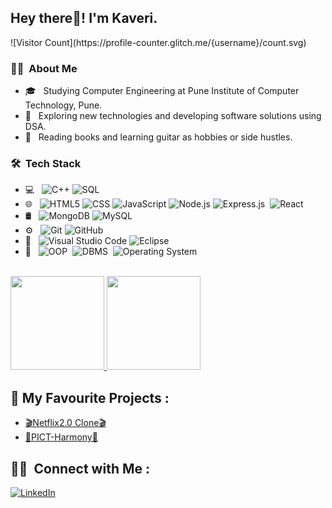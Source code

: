 
<h2> Hey there👋! I'm Kaveri.</h2>
![Visitor Count](https://profile-counter.glitch.me/{username}/count.svg)



<h3> 👩‍💻 &nbsp;About Me </h3>

- 🎓 &nbsp; Studying Computer Engineering at Pune Institute of Computer Technology, Pune.
- 🤔 &nbsp; Exploring new technologies and developing software solutions using DSA.
- 📕 &nbsp; Reading books and learning guitar as hobbies or side hustles.

<h3> 🛠 &nbsp;Tech Stack</h3>

- 💻 &nbsp;
  ![C++](https://img.shields.io/badge/-C++-333333?style=flat&logo=C%2B%2B&logoColor=00599C)
  ![SQL](https://img.shields.io/badge/-SQL-05122A?style=flat&logo=Web-Development&logoColor=00599C)&nbsp;
- 🌐 &nbsp;
  ![HTML5](https://img.shields.io/badge/-HTML5-333333?style=flat&logo=HTML5)
  ![CSS](https://img.shields.io/badge/-CSS-333333?style=flat&logo=CSS3&logoColor=1572B6)
  ![JavaScript](https://img.shields.io/badge/-JavaScript-333333?style=flat&logo=javascript)
  ![Node.js](https://img.shields.io/badge/-Node.js-333333?style=flat&logo=node.js)
  ![Express.js](https://img.shields.io/badge/-Express.js-05122A?style=flat&logo=Web-Development&logoColor=00599C)&nbsp;
  ![React](https://img.shields.io/badge/-React-333333?style=flat&logo=react)
- 🛢 &nbsp;
  ![MongoDB](https://img.shields.io/badge/-MongoDB-333333?style=flat&logo=mongodb)
  ![MySQL](https://img.shields.io/badge/-MySQL-05122A?style=flat&logo=Web-Development&logoColor=00599C)&nbsp;
- ⚙️ &nbsp;
  ![Git](https://img.shields.io/badge/-Git-333333?style=flat&logo=git)
  ![GitHub](https://img.shields.io/badge/-GitHub-333333?style=flat&logo=github)
- 🔧 &nbsp;
  ![Visual Studio Code](https://img.shields.io/badge/-Visual%20Studio%20Code-333333?style=flat&logo=visual-studio-code&logoColor=007ACC)
  ![Eclipse](https://img.shields.io/badge/-Eclipse-333333?style=flat&logo=eclipse-ide&logoColor=2C2255)
- 📕 &nbsp;
  ![OOP](https://img.shields.io/badge/-OOP-05122A?style=flat&logo=Web-Development&logoColor=00599C)&nbsp;
  ![DBMS](https://img.shields.io/badge/-DBMS-05122A?style=flat&logo=Web-Development&logoColor=00599C)&nbsp;
  ![Operating System](https://img.shields.io/badge/-OS-05122A?style=flat&logo=Web-Development&logoColor=00599C)&nbsp;
<br/>

<a href="https://github.com/KaveriRaut">
  <img height="150em" src="https://github-readme-stats.vercel.app/api?username=KaveriRaut&theme=buefy&show_icons=true" />
  <img height="150em" src="https://github-readme-stats.vercel.app/api/top-langs/?username=KaveriRaut&theme=buefy&layout=compact" />
</a>

<br/>

## 🤩 My Favourite Projects :
- [🎬Netflix2.0 Clone🎬](https://github.com/KaveriRaut/Netflix2.0_Clone)
- [🤝PICT-Harmony🤝](https://github.com/KaveriRaut/PBL_Project_PICT-Harmony)

## 🤝🏻 &nbsp;Connect with Me :

<a href="https://www.linkedin.com/in/rautkaveri126/"><img alt="LinkedIn" src="https://img.shields.io/badge/LinkedIn-KaveriRaut-blue?style=flat-square&logo=linkedin"></a>
</p>

